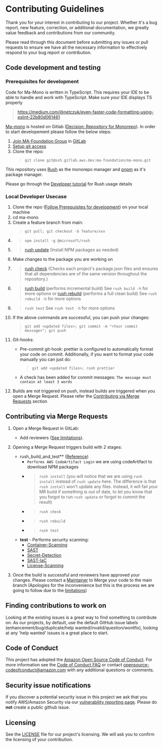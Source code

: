 # Contributing Guidelines

Thank you for your interest in contributing to our project. Whether it's a bug report, new feature, correction, or additional documentation, we greatly value feedback and contributions from our community.

Please read through this document before submitting any issues or pull requests to ensure we have all the necessary information to effectively respond to your bug report or contribution.

## Code development and testing

### Prerequisites for development
Code for Ma-Mono is written in TypeScript. This requires your IDE to be able to handle and work with TypeScript. Make sure your IDE displays TS properly

> https://medium.com/@netczuk/even-faster-code-formatting-using-eslint-22b80d061461

[Ma-mono](https://gitlab.aws.dev/ma-foundation/ma-mono) is hosted on Gitlab ([Decision: Repository for Monorepo](https://quip-amazon.com/jBvNAvWbpq6V/Decision-Repository-for-Monorepo)). In order to start developement please follow the below steps:
1. [Join MA-Foundation Group](https://w.amazon.com/bin/view/AWS/Teams/WWPS/TSD/GitLab/#HJoiningaTeamGroup) in [GitLab](https://gitlab.aws.dev/ma-foundation)
2. [Setup git access](https://w.amazon.com/bin/view/AWS/Teams/WWPS/TSD/GitLab/#HSettingupgitAccess)
3. Clone the repo: 
    > `git clone git@ssh.gitlab.aws.dev:ma-foundation/ma-mono.git`

This repository uses [Rush](https://rushjs.io/pages/intro/welcome/) as the monorepo manager and [pnpm](https://rushjs.io/pages/maintainer/package_managers/) as it's package manager.

Please go through the [Developer tutorial](https://rushjs.io/pages/developer/new_developer/) for Rush usage details

### Local Developer Usecase
1. Clone the repo ([Follow Prerequisites for development](#prerequisites-for-development)) on your local machine
2. cd ma-mono
3. Create a feature branch from main: 
    > `git pull; git checkout -b feature/xxx`
4. > `npm install -g @microsoft/rush`
5. > [rush update](https://rushjs.io/pages/commands/rush_update/) (Install NPM packages as needed)
6. Make changes to the package you are working on 
7. > [rush check](https://rushjs.io/pages/commands/rush_check/) (Checks each project's package.json files and ensures that all dependencies
are of the same version throughout the repository.)
8. > [rush build](https://rushjs.io/pages/commands/rush_build/) (performs incremental build) See `rush build -h` for more options or [rush rebuild](https://rushjs.io/pages/commands/rush_rebuild/) (performs a full clean build) See `rush rebuild -h` for more options
9. > `rush test` See `rush test -h` for more options
10. If the above commands are successful, you can push your changes: 
    > `git add <updated files>; git commit -m "<Your commit message>"; git push`
11. Git-hooks:
    - Pre-commit git-hook: prettier is configured to automatically format your code on commit. Additionally, if you want to format your code manually you can just do: 
        > `git add <updated files>; rush prettier`

    - A check has been added for commit messages: `The message must contain at least 3 words`
12. Builds are not triggered on push, instead builds are triggered when you open a Merge Request. Please refer the [Contributing via Merge Requests](#contributing-via-merge-requests) section

## Contributing via Merge Requests

1. Open a Merge Request in GitLab:
    - Add reviewers ([See limitations](https://quip-amazon.com/jBvNAvWbpq6V/Decision-Repository-for-Monorepo#temp:C:XHKd59c38e62a0c4e2c94800bcf7)).
    
2. Opening a Merge Request triggers build with 2 stages:
    - rush_build_and_test** ([Reference](https://rushjs.io/pages/maintainer/enabling_ci_builds/))
        - `Performs AWS CodeArtifact Login` we are using codeArtifact to download NPM packages
        - > `rush install` (you will notice that we are using `rush install` instead of `rush update` here. The difference is that `rush install` won't update any files. Instead, it will fail your MR build if something is out of date, to let you know that you forgot to run `rush update` or forgot to commit the result)
        - > `rush check`
        - > `rush rebuild`
        - > `rush test`
    - **test** - Performs security scanning:
        - [Container-Scanning](https://docs.gitlab.com/ee/user/application_security/container_scanning/)
        - [SAST](https://docs.gitlab.com/ee/user/application_security/sast/)
        - [Secret-Detection](https://docs.gitlab.com/ee/user/application_security/secret_detection/)
        - [SAST-IaC](https://docs.gitlab.com/ee/user/application_security/iac_scanning/)
        - [License-Scanning](https://docs.gitlab.com/ee/user/compliance/license_compliance/#include-the-license-scanning-template)
3. Once the build is successful and reviewers have approved your changes. Please contact a [Maintainer](https://quip-amazon.com/jBvNAvWbpq6V/Decision-Repository-for-Monorepo#temp:C:XHK259edb7d77b44c3a85de0c1a4) to Merge your code to the main branch (Apologies for the inconvenience but this is the process we are going to follow due to the [limitations](https://quip-amazon.com/jBvNAvWbpq6V/Decision-Repository-for-Monorepo#temp:C:XHKd59c38e62a0c4e2c94800bcf7))

## Finding contributions to work on

Looking at the existing issues is a great way to find something to contribute on. As our projects, by default, use the default GitHub issue labels (enhancement/bug/duplicate/help wanted/invalid/question/wontfix), looking at any 'help wanted' issues is a great place to start.

## Code of Conduct

This project has adopted the [Amazon Open Source Code of Conduct](https://aws.github.io/code-of-conduct).
For more information see the [Code of Conduct FAQ](https://aws.github.io/code-of-conduct-faq) or contact
opensource-codeofconduct@amazon.com with any additional questions or comments.

## Security issue notifications

If you discover a potential security issue in this project we ask that you notify AWS/Amazon Security via our [vulnerability reporting page](http://aws.amazon.com/security/vulnerability-reporting/). Please do **not** create a public github issue.

## Licensing

See the [LICENSE](LICENSE) file for our project's licensing. We will ask you to confirm the licensing of your contribution.